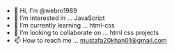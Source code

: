 - 👋 Hi, I’m @webro1989
- 👀 I’m interested in ... JavaScript 
- 🌱 I’m currently learning ... html-css 
- 💞️ I’m looking to collaborate on ... html css projects 
- 📫 How to reach me ... mustafa20khan01@gmail.com

<!---
webro1989/webro1989 is a ✨ special ✨ repository because its `README.md` (this file) appears on your GitHub profile.
You can click the Preview link to take a look at your changes.
--->
